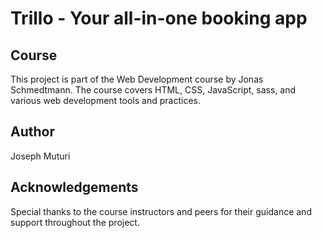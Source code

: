 # Trillo - Your all-in-one booking app

## Course

This project is part of the Web Development course by Jonas Schmedtmann. The course covers HTML, CSS, JavaScript, sass, and various web development tools and practices.

## Author

Joseph Muturi

## Acknowledgements

Special thanks to the course instructors and peers for their guidance and support throughout the project.
